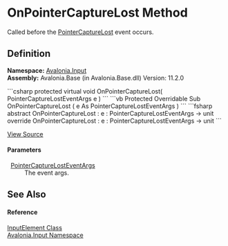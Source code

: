 # OnPointerCaptureLost Method


Called before the <a href="E_Avalonia_Input_InputElement_PointerCaptureLost">PointerCaptureLost</a> event occurs.



## Definition
**Namespace:** <a href="N_Avalonia_Input">Avalonia.Input</a>  
**Assembly:** Avalonia.Base (in Avalonia.Base.dll) Version: 11.2.0

<Tabs groupId="api-code-preview">
<TabItem value="csharp" label="C#">
```csharp
protected virtual void OnPointerCaptureLost(
	PointerCaptureLostEventArgs e
)
```
</TabItem>
<TabItem value="vb" label="VB">
```vb
Protected Overridable Sub OnPointerCaptureLost ( 
	e As PointerCaptureLostEventArgs
)
```
</TabItem>
<TabItem value="fsharp" label="F#">
```fsharp
abstract OnPointerCaptureLost : 
        e : PointerCaptureLostEventArgs -> unit 
override OnPointerCaptureLost : 
        e : PointerCaptureLostEventArgs -> unit 
```
</TabItem>
</Tabs>



<a href="https://github.com/AvaloniaUI/Avalonia/tree/master/src/Avalonia.Base/Input/InputElement.cs#L649" title="View the source code">View Source</a>



#### Parameters
<dl><dt>  <a href="T_Avalonia_Input_PointerCaptureLostEventArgs">PointerCaptureLostEventArgs</a></dt><dd>The event args.</dd></dl>

## See Also


#### Reference
<a href="T_Avalonia_Input_InputElement">InputElement Class</a>  
<a href="N_Avalonia_Input">Avalonia.Input Namespace</a>  

